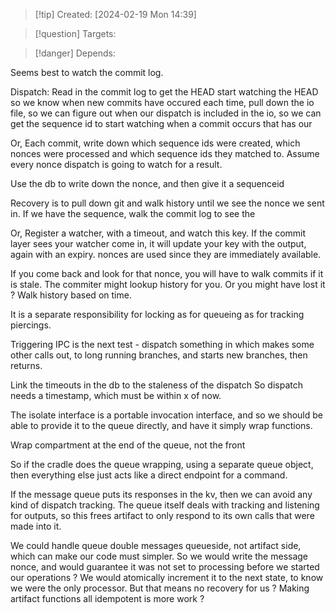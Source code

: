 
>[!tip] Created: [2024-02-19 Mon 14:39]

>[!question] Targets: 

>[!danger] Depends: 

Seems best to watch the commit log.

Dispatch:
Read in the commit log to get the HEAD
start watching the HEAD so we know when new commits have occured
each time, pull down the io file, so we can figure out when our dispatch is included in the io, so we can get the sequence id to start watching
when a commit occurs that has our

Or,
Each commit, write down which sequence ids were created, which nonces were processed and which sequence ids they matched to.
Assume every nonce dispatch is going to watch for a result.

Use the db to write down the nonce, and then give it a sequenceid


Recovery is to pull down git and walk history until we see the nonce we sent in.
If we have the sequence, walk the commit log to see the

Or,
Register a watcher, with a timeout, and watch this key.
If the commit layer sees your watcher come in, it will update your key with the output, again with an expiry.
nonces are used since they are immediately available.

If you come back and look for that nonce, you will have to walk commits if it is stale.
The commiter might lookup history for you.
Or you might have lost it ?
Walk history based on time.

It is a separate responsibility for locking as for queueing as for tracking piercings.

Triggering IPC is the next test - dispatch something in which makes some other calls out, to long running branches, and starts new branches, then returns.

Link the timeouts in the db to the staleness of the dispatch
So dispatch needs a timestamp, which must be within x of now.

The isolate interface is a portable invocation interface, and so we should be able to provide it to the queue directly, and have it simply wrap functions.

Wrap compartment at the end of the queue, not the front

So if the cradle does the queue wrapping, using a separate queue object, then everything else just acts like a direct endpoint for a command.

If the message queue puts its responses in the kv, then we can avoid any kind of dispatch tracking.  The queue itself deals with tracking and listening for outputs, so this frees artifact to only respond to its own calls that were made into it.

We could handle queue double messages queueside, not artifact side, which can make our code must simpler.  So we would write the message nonce, and would guarantee it was not set to processing before we started our operations ?
We would atomically increment it to the next state, to know we were the only processor.
But that means no recovery for us ?
Making artifact functions all idempotent is more work ?